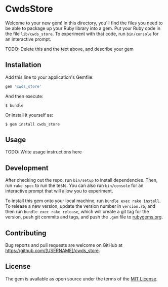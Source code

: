 # CwdsStore

Welcome to your new gem! In this directory, you'll find the files you need to be able to package up your Ruby library into a gem. Put your Ruby code in the file `lib/cwds_store`. To experiment with that code, run `bin/console` for an interactive prompt.

TODO: Delete this and the text above, and describe your gem

## Installation

Add this line to your application's Gemfile:

```ruby
gem 'cwds_store'
```

And then execute:

    $ bundle

Or install it yourself as:

    $ gem install cwds_store

## Usage

TODO: Write usage instructions here

## Development

After checking out the repo, run `bin/setup` to install dependencies. Then, run `rake spec` to run the tests. You can also run `bin/console` for an interactive prompt that will allow you to experiment.

To install this gem onto your local machine, run `bundle exec rake install`. To release a new version, update the version number in `version.rb`, and then run `bundle exec rake release`, which will create a git tag for the version, push git commits and tags, and push the `.gem` file to [rubygems.org](https://rubygems.org).

## Contributing

Bug reports and pull requests are welcome on GitHub at https://github.com/[USERNAME]/cwds_store.

## License

The gem is available as open source under the terms of the [MIT License](https://opensource.org/licenses/MIT).

